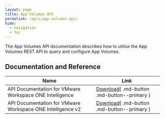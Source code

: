 ```yaml
---
layout: page
title: App Volumes API
permalink: /apis/app-volumes-api/
hide:
  - navigation
  - toc
---
```


The App Volumes API documentation describes how to utilise the App Volumes REST API to query and configure App Volumes.

## Documentation and Reference
| Name | Link |
| --- | --- |
| API Documentation for VMware Workspace ONE Intelligence | [Download](./guides/DHUB-APIDocumentationforVMwareWorkspaceONEIntelligence-230920-1721-3296.pdf){ .md-button .md-button--primary } |
| API Documentation for VMware Workspace ONE Intelligence v2 | [Download](./guides/DHUB-APIDocumentationforVMwareWorkspaceONEIntelligence-V2-150323-1201-60.pdf){ .md-button .md-button--primary } |